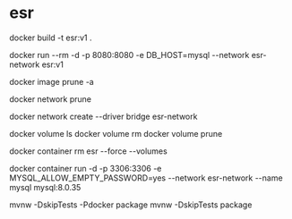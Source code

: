 # esr

docker build -t esr:v1 .

docker run --rm -d -p 8080:8080 -e DB_HOST=mysql --network esr-network esr:v1

docker image prune -a

docker network prune


docker network create --driver bridge esr-network

docker volume ls
docker volume rm <nome>
docker volume prune 

docker container rm esr --force --volumes

docker container run -d -p 3306:3306 -e MYSQL_ALLOW_EMPTY_PASSWORD=yes --network esr-network --name mysql mysql:8.0.35

mvnw -DskipTests -Pdocker package
mvnw -DskipTests package
